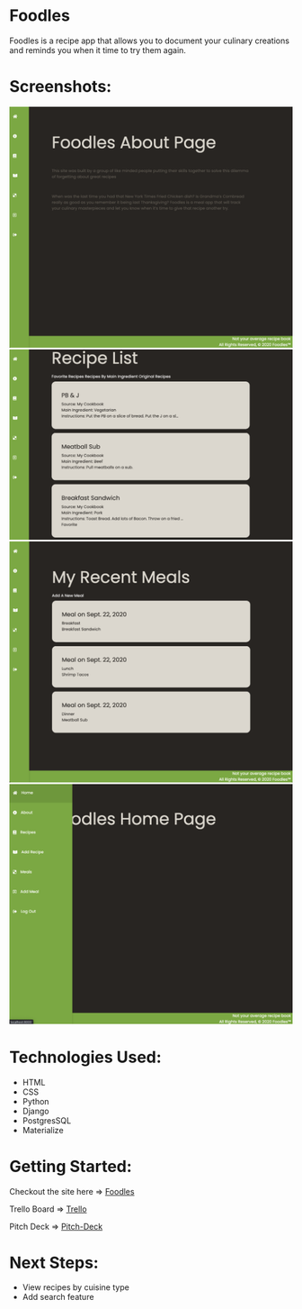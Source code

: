 # Foodles

Foodles is a recipe app that allows you to document your culinary creations and reminds you when it time to try them again.

# Screenshots:

![about](main_app/static/images/about.png)
![recipe-index](main_app/static/images/recipe-index.png)
![meal-index](main_app/static/images/meals-index.png)
![nav-bar](main_app/static/images/nav-bar.png)

# Technologies Used:

* HTML
* CSS
* Python
* Django
* PostgresSQL
* Materialize

# Getting Started:

Checkout the site here => [Foodles](https://foodles-1.herokuapp.com/)

Trello Board => [Trello](https://trello.com/b/JDDFxlNG/sei-project-3)

Pitch Deck => [Pitch-Deck](https://docs.google.com/presentation/d/1yKKEjfVX1aSrkACEob1M4n23xQz9-t-Dx92HOr4xYfc/edit#slide=id.p)

# Next Steps:

* View recipes by cuisine type
* Add search feature



